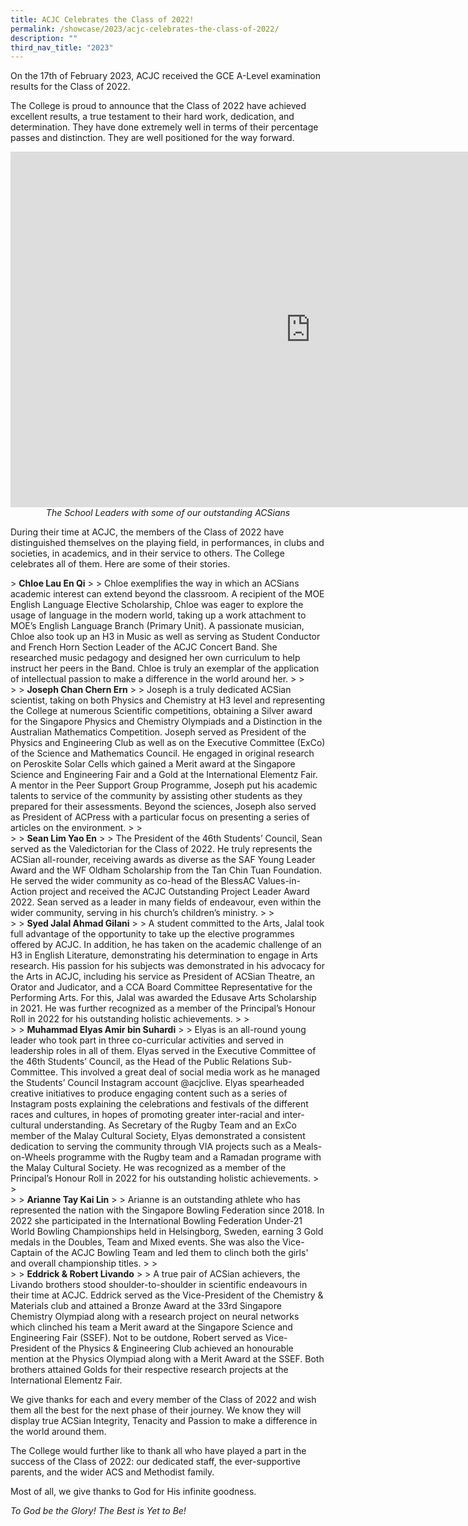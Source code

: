 ```yaml
---
title: ACJC Celebrates the Class of 2022!
permalink: /showcase/2023/acjc-celebrates-the-class-of-2022/
description: ""
third_nav_title: "2023"
---
```

On the 17th of February 2023, ACJC received the GCE A-Level examination results for the Class of 2022.  

  

The College is proud to announce that the Class of 2022 have achieved excellent results, a true testament to their hard work, dedication, and determination. They have done extremely well in terms of their percentage passes and distinction. They are well positioned for the way forward.

<iframe src="https://docs.google.com/presentation/d/e/2PACX-1vSbrHcp6S9xFJE-VUXXoeBMA67d4soNh8qxMViyQ_hVrq4RCii_CcEhgAyK5_Qc7o_cDnOlAWMM7_vB/embed?start=false&amp;loop=false&amp;delayms=3000" frameborder="0" width="960" height="569" allowfullscreen="true"></iframe>
<figcaption style="text-align:center;"><em>The School Leaders with some of our outstanding ACSians</em></figcaption>

During their time at ACJC, the members of the Class of 2022 have distinguished themselves on the playing field, in performances, in clubs and societies, in academics, and in their service to others. The College celebrates all of them. Here are some of their stories.

  

&gt; **Chloe Lau En Qi**
&gt; 
&gt; Chloe exemplifies the way in which an ACSians academic interest can extend beyond the classroom. A recipient of the MOE English Language Elective Scholarship, Chloe was eager to explore the usage of language in the modern world, taking up a work attachment to MOE’s English Language Branch (Primary Unit). A passionate musician, Chloe also took up an H3 in Music as well as serving as Student Conductor and French Horn Section Leader of the ACJC Concert Band. She researched music pedagogy and designed her own curriculum to help instruct her peers in the Band. Chloe is truly an exemplar of the application of intellectual passion to make a difference in the world around her.
&gt; 
&gt;   
&gt; 
&gt; **Joseph Chan Chern Ern**
&gt; 
&gt; Joseph is a truly dedicated ACSian scientist, taking on both Physics and Chemistry at H3 level and representing the College at numerous Scientific competitions, obtaining a Silver award for the Singapore Physics and Chemistry Olympiads and a Distinction in the Australian Mathematics Competition. Joseph served as President of the Physics and Engineering Club as well as on the Executive Committee (ExCo) of the Science and Mathematics Council. He engaged in original research on Peroskite Solar Cells which gained a Merit award at the Singapore Science and Engineering Fair and a Gold at the International Elementz Fair. A mentor in the Peer Support Group Programme, Joseph put his academic talents to service of the community by assisting other students as they prepared for their assessments. Beyond the sciences, Joseph also served as President of ACPress with a particular focus on presenting a series of articles on the environment.
&gt; 
&gt;   
&gt; 
&gt; **Sean Lim Yao En**
&gt; 
&gt; The President of the 46th Students’ Council, Sean served as the Valedictorian for the Class of 2022. He truly represents the ACSian all-rounder, receiving awards as diverse as the SAF Young Leader Award and the WF Oldham Scholarship from the Tan Chin Tuan Foundation. He served the wider community as co-head of the BlessAC Values-in-Action project and received the ACJC Outstanding Project Leader Award 2022. Sean served as a leader in many fields of endeavour, even within the wider community, serving in his church’s children’s ministry.
&gt; 
&gt;   
&gt; 
&gt; **Syed Jalal Ahmad Gilani**
&gt; 
&gt; A student committed to the Arts, Jalal took full advantage of the opportunity to take up the elective programmes offered by ACJC. In addition, he has taken on the academic challenge of an H3 in English Literature, demonstrating his determination to engage in Arts research. His passion for his subjects was demonstrated in his advocacy for the Arts in ACJC, including his service as President of ACSian Theatre, an Orator and Judicator, and a CCA Board Committee Representative for the Performing Arts. For this, Jalal was awarded the Edusave Arts Scholarship in 2021. He was further recognized as a member of the Principal’s Honour Roll in 2022 for his outstanding holistic achievements.
&gt; 
&gt;   
&gt; 
&gt; **Muhammad Elyas Amir bin Suhardi**
&gt; 
&gt; Elyas is an all-round young leader who took part in three co-curricular activities and served in leadership roles in all of them. Elyas served in the Executive Committee of the 46th Students’ Council, as the Head of the Public Relations Sub-Committee. This involved a great deal of social media work as he managed the Students’ Council Instagram account @acjclive. Elyas spearheaded creative initiatives to produce engaging content such as a series of Instagram posts explaining the celebrations and festivals of the different races and cultures, in hopes of promoting greater inter-racial and inter-cultural understanding. As Secretary of the Rugby Team and an ExCo member of the Malay Cultural Society, Elyas demonstrated a consistent dedication to serving the community through VIA projects such as a Meals-on-Wheels programme with the Rugby team and a Ramadan programe with the Malay Cultural Society. He was recognized as a member of the Principal’s Honour Roll in 2022 for his outstanding holistic achievements.
&gt; 
&gt;   
&gt; 
&gt; **Arianne Tay Kai Lin**
&gt; 
&gt; Arianne is an outstanding athlete who has represented the nation with the Singapore Bowling Federation since 2018. In 2022 she participated in the International Bowling Federation Under-21 World Bowling Championships held in Helsingborg, Sweden, earning 3 Gold medals in the Doubles, Team and Mixed events. She was also the Vice-Captain of the ACJC Bowling Team and led them to clinch both the girls' and overall championship titles.
&gt; 
&gt;   
&gt; 
&gt; **Eddrick &amp; Robert Livando**
&gt; 
&gt; A true pair of ACSian achievers, the Livando brothers stood shoulder-to-shoulder in scientific endeavours in their time at ACJC. Eddrick served as the Vice-President of the Chemistry &amp; Materials club and attained a Bronze Award at the 33rd Singapore Chemistry Olympiad along with a research project on neural networks which clinched his team a Merit award at the Singapore Science and Engineering Fair (SSEF). Not to be outdone, Robert served as Vice-President of the Physics &amp; Engineering Club achieved an honourable mention at the Physics Olympiad along with a Merit Award at the SSEF. Both brothers attained Golds for their respective research projects at the International Elementz Fair.

  

We give thanks for each and every member of the Class of 2022 and wish them all the best for the next phase of their journey. We know they will display true ACSian Integrity, Tenacity and Passion to make a difference in the world around them.

  

The College would further like to thank all who have played a part in the success of the Class of 2022: our dedicated staff, the ever-supportive parents, and the wider ACS and Methodist family.

  

Most of all, we give thanks to God for His infinite goodness.

  

_To God be the Glory! The Best is Yet to Be!_